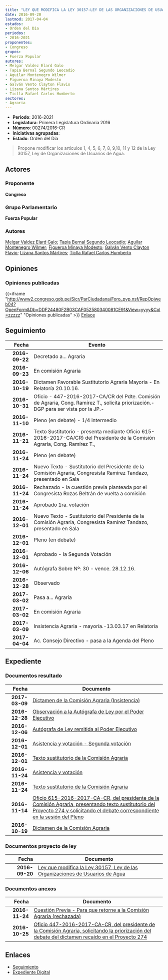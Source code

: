 ```yaml
---
title: "LEY QUE MODIFICA LA LEY 30157-LEY DE LAS ORGANIZACIONES DE USUARIOS DE AGUA"
date: 2016-09-20
lastmod: 2017-04-04
estados:
- Orden del Día
periodos:
- 2016-2021
proponentes:
- Congreso
grupos:
- Fuerza Popular
autores:
- Melgar Valdez Elard Galo
- Tapia Bernal Segundo Leocadio
- Aguilar Montenegro Wilmer
- Figueroa Minaya Modesto
- Galván Vento Clayton Flavio
- Lizana Santos Mártires
- Ticlla Rafael Carlos Humberto
sectores:
- Agraria
---
```

- **Periodo**: 2016-2021
- **Legislatura**: Primera Legislatura Ordinaria 2016
- **Número**: 00274/2016-CR
- **Iniciativas agrupadas**: 
- **Estado**: Orden del Día

> Propone modificar los artículos 1, 4, 5, 6, 7, 8, 9,10, 11 y 12 de la Ley 30157, Ley de Organizaciones de Usuarios de Agua.


## Actores

### Proponente

**Congreso**

### Grupo Parlamentario

**Fuerza Popular**

### Autores

[Melgar Valdez Elard Galo](mailto:mailto:emelgar@congreso.gob.pe); [Tapia Bernal Segundo Leocadio](mailto:mailto:stapia@congreso.gob.pe); [Aguilar Montenegro Wilmer](mailto:mailto:waguilar@congreso.gob.pe); [Figueroa Minaya Modesto](mailto:mailto:mfigueroam@congreso.gob.pe); [Galván Vento Clayton Flavio](mailto:mailto:cgalvan@congreso.gob.pe); [Lizana Santos Mártires](mailto:mailto:mlizana@congreso.gob.pe); [Ticlla Rafael Carlos Humberto](mailto:mailto:cticlla@congreso.gob.pe)

## Opiniones

### Opiniones publicadas

{{<iframe "http://www2.congreso.gob.pe/Sicr/ParCiudadana/Foro_pvp.nsf/RepOpiweb04?OpenForm&Db=DDF24480F2B03CAF052580340081CE91&View=yyyy&Col=zzzzz" "Opiniones publicadas" >}}
[Enlace](http://www2.congreso.gob.pe/Sicr/ParCiudadana/Foro_pvp.nsf/RepOpiweb04?OpenForm&Db=DDF24480F2B03CAF052580340081CE91&View=yyyy&Col=zzzzz)


## Seguimiento

| Fecha | Evento |
|------:|--------|
| **2016-09-22** | Decretado a... Agraria |
| **2016-09-23** | En comisión Agraria |
| **2016-10-19** | Dictamen Favorable Sustitutorio Agraria Mayoria - En Relatoría 20.10.16. |
| **2016-10-31** | Oficio - 447-2016-2017-CA/CR del Pdte. Comisión de Agraria, Cong. Ramírez T., solicita priorización.-DGP para ser vista por la JP.- |
| **2016-11-10** | Pleno (en debate) - 1/4 intermedio |
| **2016-11-21** | Texto Sustitutorio - presenta mediante Oficio 615-2016-2017-CA/CR) del Presidente de la Comisión Agraria, Cong. Ramírez T., |
| **2016-11-24** | Pleno (en debate) |
| **2016-11-24** | Nuevo Texto - Sustitutorio del Presidente de la Comisión Agraria, Congresista Ramírez Tandazo, presentado en Sala |
| **2016-11-24** | Rechazado - la cuestión previa planteada por el Congresista Rozas Beltrán de vuelta a comisión |
| **2016-11-24** | Aprobado 1ra. votación |
| **2016-12-01** | Nuevo Texto - Sustitutorio del Presidente de la Comisión Agraria, Congresista Ramírez Tandazo, presentado en Sala |
| **2016-12-01** | Pleno (en debate) |
| **2016-12-01** | Aprobado - la Segunda Votación |
| **2016-12-06** | Autógrafa Sobre Nº: 30 - vence. 28.12.16. |
| **2016-12-28** | Observado |
| **2017-03-02** | Pasa a... Agraria |
| **2017-03-02** | En comisión Agraria |
| **2017-03-09** | Insistencia Agraria - mayoría.-13.03.17 en Relatoría |
| **2017-04-04** | Ac. Consejo Directivo - pasa a la Agenda del Pleno |

## Expediente

### Documentos resultado

| Fecha | Documento |
|------:|-----------|
| **2017-03-09** | [Dictamen de la Comisión Agraria (Insistencia)](http://www.leyes.congreso.gob.pe/Documentos/2016_2021/Dictamenes/Proyectos_de_Ley/00274DC01MAY20170309.pdf) |
| **2016-12-28** | [Observación a la Autógrafa de Ley por el Poder Ejecutivo](http://www.leyes.congreso.gob.pe/Documentos/2016_2021/Observacion_a_la_Autografa/OBAU0027420161228..pdf) |
| **2016-12-06** | [Autógrafa de Ley remitida al Poder Ejecutivo](http://www.leyes.congreso.gob.pe/Documentos/2016_2021/Autografas/Ley_y_de_Resolucion_Legislativa/AU0027420161206.pdf) |
| **2016-12-01** | [Asistencia y votación - Segunda votación](http://www.leyes.congreso.gob.pe/Documentos/2016_2021/Asistencia_y_Votacion/Proyectos_de_Ley/AVS0027420161201.pdf) |
| **2016-12-01** | [Texto sustitutorio de la Comisión Agraria](http://www.leyes.congreso.gob.pe/Documentos/2016_2021/Texto_Sustitutorio/Proyectos_de_Ley/TS0027420161201.pdf) |
| **2016-11-24** | [Asistencia y votación](http://www.leyes.congreso.gob.pe/Documentos/2016_2021/Asistencia_y_Votacion/Proyectos_de_Ley/AV0027420161124.pdf) |
| **2016-11-24** | [Texto sustitutorio de la Comisión Agraria](http://www.leyes.congreso.gob.pe/Documentos/2016_2021/Texto_Sustitutorio/Proyectos_de_Ley/TS0027420161124.pdf) |
| **2016-11-14** | [Oficio 615-2016-2017-CA-CR, del presidente de la Comisión Agraria, presentando texto sustitutorio del Proyecto 274 y solicitando el debate correspondiente en la sesión del Pleno](http://www.leyes.congreso.gob.pe/Documentos/2016_2021/Oficios/Comisiones_Ordinarias/OFICIO-615-2016-2017-CA-CR-1.pdf) |
| **2016-10-19** | [Dictamen de la Comisión Agraria](http://www.leyes.congreso.gob.pe/Documentos/2016_2021/Dictamenes/Proyectos_de_Ley/00274DC01MAY20161019.pdf) |

### Documentos proyecto de ley

| Fecha | Documento |
|------:|-----------|
| **2016-09-20** | [Ley que modifica la Ley 30157, Ley de las Organizaciones de Usuarios de Agua](http://www.leyes.congreso.gob.pe/Documentos/2016_2021/Proyectos_de_Ley_y_de_Resoluciones_Legislativas/PL0027420160920..pdf) |

### Documentos anexos

| Fecha | Documento |
|------:|-----------|
| **2016-11-24** | [Cuestión Previa - Para que retorne a la Comisión Agraria (rechazada)](http://www.leyes.congreso.gob.pe/Documentos/2016_2021/Asistencia_y_Votacion/Proyectos_de_Ley/AVC0027420161124.pdf) |
| **2016-10-25** | [Oficio 447-2016-2017-CA-CR, del presidente de la Comisión Agraria, solicitando la priorización del debate del dictamen recaído en el Proyecto 274](http://www.leyes.congreso.gob.pe/Documentos/2016_2021/Oficios/Comisiones_Ordinarias/OFICIO-447-2016-2017-CA-CR.pdf) |

## Enlaces

- [Seguimiento](http://www2.congreso.gob.pe/Sicr/TraDocEstProc/CLProLey2016.nsf/f7fff46988ca05b1052578e100829cc7/ac926718a708a15005258035005469ad?OpenDocument)
- [Expediente Digital](http://www2.congreso.gob.pe/Sicr/TraDocEstProc/CLProLey2016.nsf/f7fff46988ca05b1052578e100829cc7/ac926718a708a15005258035005469ad?OpenDocument&Click=05257FB7005EB655.eb71d0cf91d8294e05256cdf006b5706/$Body/0.1C6C)

